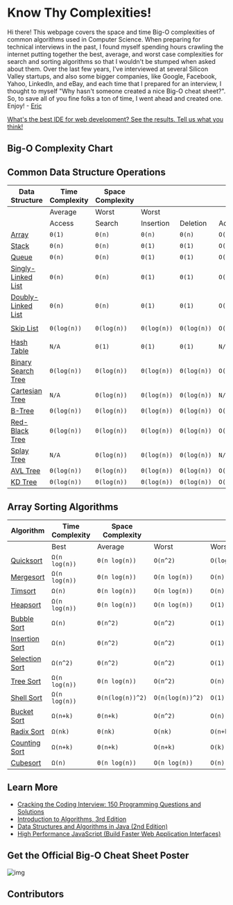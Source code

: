# Know Thy Complexities!

Hi there!  This webpage covers the space and time Big-O complexities of common algorithms used in Computer Science.  When preparing for technical interviews in the past, I found myself spending hours crawling the internet putting together the best, average, and worst case complexities for search and sorting algorithms so that I wouldn't be stumped when asked about them.  Over the last few years, I've interviewed at several Silicon Valley startups, and also some bigger companies, like Google, Facebook, Yahoo, LinkedIn, and eBay, and each time that I prepared for an interview, I thought to myself "Why hasn't someone created a nice Big-O cheat sheet?".  So, to save all of you fine folks a ton of time, I went ahead and created one.  Enjoy! - [Eric](https://twitter.com/ericdrowell)

[What's the best IDE for web development? See the results. Tell us what you think!](https://www.columm.com/eric/query/whats-the-best-ide-for-web-development)

## Big-O Complexity Chart

## Common Data Structure Operations

| Data Structure                                               | Time Complexity | Space Complexity |             |             |             |             |             |             |               |
| ------------------------------------------------------------ | --------------- | ---------------- | ----------- | ----------- | ----------- | ----------- | ----------- | ----------- | ------------- |
|                                                              | Average         | Worst            | Worst       |             |             |             |             |             |               |
|                                                              | Access          | Search           | Insertion   | Deletion    | Access      | Search      | Insertion   | Deletion    |               |
| [Array](http://en.wikipedia.org/wiki/Array_data_structure)   | `Θ(1)`          | `Θ(n)`           | `Θ(n)`      | `Θ(n)`      | `O(1)`      | `O(n)`      | `O(n)`      | `O(n)`      | `O(n)`        |
| [Stack](http://en.wikipedia.org/wiki/Stack_(abstract_data_type)) | `Θ(n)`          | `Θ(n)`           | `Θ(1)`      | `Θ(1)`      | `O(n)`      | `O(n)`      | `O(1)`      | `O(1)`      | `O(n)`        |
| [Queue](http://en.wikipedia.org/wiki/Queue_(abstract_data_type)) | `Θ(n)`          | `Θ(n)`           | `Θ(1)`      | `Θ(1)`      | `O(n)`      | `O(n)`      | `O(1)`      | `O(1)`      | `O(n)`        |
| [Singly-Linked List](http://en.wikipedia.org/wiki/Singly_linked_list#Singly_linked_lists) | `Θ(n)`          | `Θ(n)`           | `Θ(1)`      | `Θ(1)`      | `O(n)`      | `O(n)`      | `O(1)`      | `O(1)`      | `O(n)`        |
| [Doubly-Linked List](http://en.wikipedia.org/wiki/Doubly_linked_list) | `Θ(n)`          | `Θ(n)`           | `Θ(1)`      | `Θ(1)`      | `O(n)`      | `O(n)`      | `O(1)`      | `O(1)`      | `O(n)`        |
| [Skip List](http://en.wikipedia.org/wiki/Skip_list)          | `Θ(log(n))`     | `Θ(log(n))`      | `Θ(log(n))` | `Θ(log(n))` | `O(n)`      | `O(n)`      | `O(n)`      | `O(n)`      | `O(n log(n))` |
| [Hash Table](http://en.wikipedia.org/wiki/Hash_table)        | `N/A`           | `Θ(1)`           | `Θ(1)`      | `Θ(1)`      | `N/A`       | `O(n)`      | `O(n)`      | `O(n)`      | `O(n)`        |
| [Binary Search Tree](http://en.wikipedia.org/wiki/Binary_search_tree) | `Θ(log(n))`     | `Θ(log(n))`      | `Θ(log(n))` | `Θ(log(n))` | `O(n)`      | `O(n)`      | `O(n)`      | `O(n)`      | `O(n)`        |
| [Cartesian Tree](https://en.wikipedia.org/wiki/Cartesian_tree) | `N/A`           | `Θ(log(n))`      | `Θ(log(n))` | `Θ(log(n))` | `N/A`       | `O(n)`      | `O(n)`      | `O(n)`      | `O(n)`        |
| [B-Tree](http://en.wikipedia.org/wiki/B_tree)                | `Θ(log(n))`     | `Θ(log(n))`      | `Θ(log(n))` | `Θ(log(n))` | `O(log(n))` | `O(log(n))` | `O(log(n))` | `O(log(n))` | `O(n)`        |
| [Red-Black Tree](http://en.wikipedia.org/wiki/Red-black_tree) | `Θ(log(n))`     | `Θ(log(n))`      | `Θ(log(n))` | `Θ(log(n))` | `O(log(n))` | `O(log(n))` | `O(log(n))` | `O(log(n))` | `O(n)`        |
| [Splay Tree](https://en.wikipedia.org/wiki/Splay_tree)       | `N/A`           | `Θ(log(n))`      | `Θ(log(n))` | `Θ(log(n))` | `N/A`       | `O(log(n))` | `O(log(n))` | `O(log(n))` | `O(n)`        |
| [AVL Tree](http://en.wikipedia.org/wiki/AVL_tree)            | `Θ(log(n))`     | `Θ(log(n))`      | `Θ(log(n))` | `Θ(log(n))` | `O(log(n))` | `O(log(n))` | `O(log(n))` | `O(log(n))` | `O(n)`        |
| [KD Tree](http://en.wikipedia.org/wiki/K-d_tree)             | `Θ(log(n))`     | `Θ(log(n))`      | `Θ(log(n))` | `Θ(log(n))` | `O(n)`      | `O(n)`      | `O(n)`      | `O(n)`      | `O(n)`        |

## Array Sorting Algorithms

| Algorithm                                                    | Time Complexity | Space Complexity |                  |             |
| ------------------------------------------------------------ | --------------- | ---------------- | ---------------- | ----------- |
|                                                              | Best            | Average          | Worst            | Worst       |
| [Quicksort](http://en.wikipedia.org/wiki/Quicksort)          | `Ω(n log(n))`   | `Θ(n log(n))`    | `O(n^2)`         | `O(log(n))` |
| [Mergesort](http://en.wikipedia.org/wiki/Merge_sort)         | `Ω(n log(n))`   | `Θ(n log(n))`    | `O(n log(n))`    | `O(n)`      |
| [Timsort](http://en.wikipedia.org/wiki/Timsort)              | `Ω(n)`          | `Θ(n log(n))`    | `O(n log(n))`    | `O(n)`      |
| [Heapsort](http://en.wikipedia.org/wiki/Heapsort)            | `Ω(n log(n))`   | `Θ(n log(n))`    | `O(n log(n))`    | `O(1)`      |
| [Bubble Sort](http://en.wikipedia.org/wiki/Bubble_sort)      | `Ω(n)`          | `Θ(n^2)`         | `O(n^2)`         | `O(1)`      |
| [Insertion Sort](http://en.wikipedia.org/wiki/Insertion_sort) | `Ω(n)`          | `Θ(n^2)`         | `O(n^2)`         | `O(1)`      |
| [Selection Sort](http://en.wikipedia.org/wiki/Selection_sort) | `Ω(n^2)`        | `Θ(n^2)`         | `O(n^2)`         | `O(1)`      |
| [Tree Sort](https://en.wikipedia.org/wiki/Tree_sort)         | `Ω(n log(n))`   | `Θ(n log(n))`    | `O(n^2)`         | `O(n)`      |
| [Shell Sort](http://en.wikipedia.org/wiki/Shellsort)         | `Ω(n log(n))`   | `Θ(n(log(n))^2)` | `O(n(log(n))^2)` | `O(1)`      |
| [Bucket Sort](http://en.wikipedia.org/wiki/Bucket_sort)      | `Ω(n+k)`        | `Θ(n+k)`         | `O(n^2)`         | `O(n)`      |
| [Radix Sort](http://en.wikipedia.org/wiki/Radix_sort)        | `Ω(nk)`         | `Θ(nk)`          | `O(nk)`          | `O(n+k)`    |
| [Counting Sort](https://en.wikipedia.org/wiki/Counting_sort) | `Ω(n+k)`        | `Θ(n+k)`         | `O(n+k)`         | `O(k)`      |
| [Cubesort](https://en.wikipedia.org/wiki/Cubesort)           | `Ω(n)`          | `Θ(n log(n))`    | `O(n log(n))`    | `O(n)`      |

## Learn More

- [Cracking the Coding Interview: 150 Programming Questions and Solutions](https://www.amazon.com/Cracking-Coding-Interview-Programming-Questions/dp/098478280X/ref=as_li_ss_tl?ie=UTF8&redirect=true&ref_=as_li_tl&linkCode=ll1&tag=bigocheatsheet-1-20&linkId=52f670296578886d22cacce6c054edff)
- [Introduction to Algorithms, 3rd Edition](https://www.amazon.com/Introduction-Algorithms-3rd-MIT-Press/dp/0262033844/ref=as_li_ss_tl?ie=UTF8&redirect=true&ref_=as_li_tl&linkCode=ll1&tag=bigocheatsheet-1-20&linkId=105e776075c7c7a38c9b0581586d1fa5)
- [Data Structures and Algorithms in Java (2nd Edition)](https://www.amazon.com/Data-Structures-Algorithms-Java-2nd/dp/0672324539/ref=as_li_ss_tl?ie=UTF8&redirect=true&ref_=as_li_tl&linkCode=ll1&tag=bigocheatsheet-1-20&linkId=2b0ec7f4eca859cce10f98824db5a73d)
- [High Performance JavaScript (Build Faster Web Application Interfaces)](https://www.amazon.com/Performance-JavaScript-Faster-Application-Interfaces/dp/059680279X/ref=as_li_ss_tl?ie=UTF8&redirect=true&ref_=as_li_tl&linkCode=ll1&tag=bigocheatsheet-1-20&linkId=fbbcd88ba96f0e3341687c8170e31cc2)

## Get the Official Big-O Cheat Sheet Poster

![img](http://bigocheatsheet.com/img/big-o-cheat-sheet-poster.png)

## Contributors